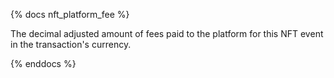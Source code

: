 {% docs nft_platform_fee %}

The decimal adjusted amount of fees paid to the platform for this NFT event in the transaction's currency. 

{% enddocs %}